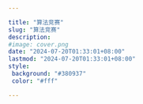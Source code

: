 ```yaml
---

title: "算法竞赛"
slug: "算法竞赛"
description:
#image: cover.png
date: "2024-07-20T01:33:01+08:00"
lastmod: "2024-07-20T01:33:01+08:00"
style:
 background: "#380937"
 color: "#fff"

---
```

